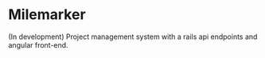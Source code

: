 
Milemarker
========

(In development) Project management system with a rails api endpoints and angular front-end.
